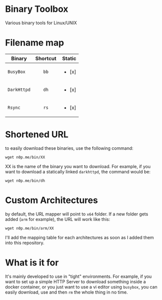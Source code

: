 
# Binary Toolbox

Various binary tools for Linux/UNIX

# Filename map

|   Binary      |   Shortcut    |Static |
| ------------- |:-------------:| -----:|
| `BusyBox`       | `bb` | <ul><li>[x] </li>  |
| `DarkHttpd`      | `dh`      | <ul><li>[x] </li>  |
| `Rsync` | `rs`      | <ul><li>[x] </li>  |

# Shortened URL

to easily download these binaries, use the following command:

`wget n0p.me/bin/XX`

XX is the name of the binary you want to download. For example, if you want to download a statically linked `darkhttpd`, the command would be:

`wget n0p.me/bin/dh`

# Custom Architectures

by default, the URL mapper will point to `x64` folder. If a new folder gets added (`arm` for example), the URL will work like this:

`wget n0p.me/bin/arm/XX`

I'll add the mapping table for each architectures as soon as I added them into this repository.

# What is it for

It's mainly developed to use in "tight" environments. For example, if you want to set up a simple HTTP Server to download something inside a docker container, or you just want to use a vi editor using `busybox`, you can easily download, use and then `rm` the whole thing in no time.
